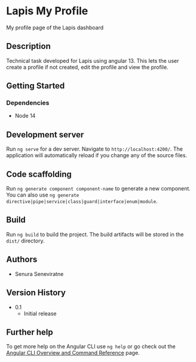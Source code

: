 # Lapis My Profile

My profile page of the Lapis dashboard

## Description

Technical task developed for Lapis using angular 13. This lets the user create a profile if not created, edit the profile and view the profile.

## Getting Started

### Dependencies
* Node 14

## Development server

Run `ng serve` for a dev server. Navigate to `http://localhost:4200/`. The application will automatically reload if you change any of the source files.

## Code scaffolding

Run `ng generate component component-name` to generate a new component. You can also use `ng generate directive|pipe|service|class|guard|interface|enum|module`.

## Build

Run `ng build` to build the project. The build artifacts will be stored in the `dist/` directory.

## Authors
* Senura Seneviratne

## Version History
* 0.1 
  * Initial release

## Further help

To get more help on the Angular CLI use `ng help` or go check out the [Angular CLI Overview and Command Reference](https://angular.io/cli) page.
